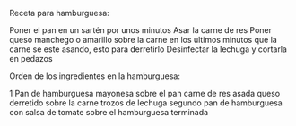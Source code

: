 Receta para hamburguesa:

Poner el pan en un sartén por unos minutos
Asar la carne de res
Poner queso manchego o amarillo sobre la carne en los ultimos minutos que la carne se este asando, esto para derretirlo
Desinfectar la lechuga y cortarla en pedazos 


Orden de los ingredientes en la hamburguesa:

1 Pan de hamburguesa
mayonesa sobre el pan
carne de res asada
queso derretido sobre la carne
trozos de lechuga
segundo pan de hamburguesa con salsa de tomate sobre el
hamburguesa terminada